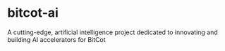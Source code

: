 # bitcot-ai
A cutting-edge, artificial intelligence project dedicated to innovating and building AI accelerators for BitCot
